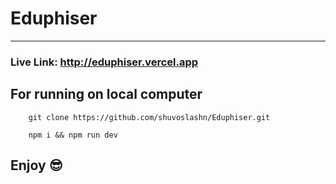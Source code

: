 # Eduphiser
<hr/>

### Live Link: http://eduphiser.vercel.app

## For running on local computer

```
    git clone https://github.com/shuvoslashn/Eduphiser.git
```

```
    npm i && npm run dev
```

## Enjoy 😎